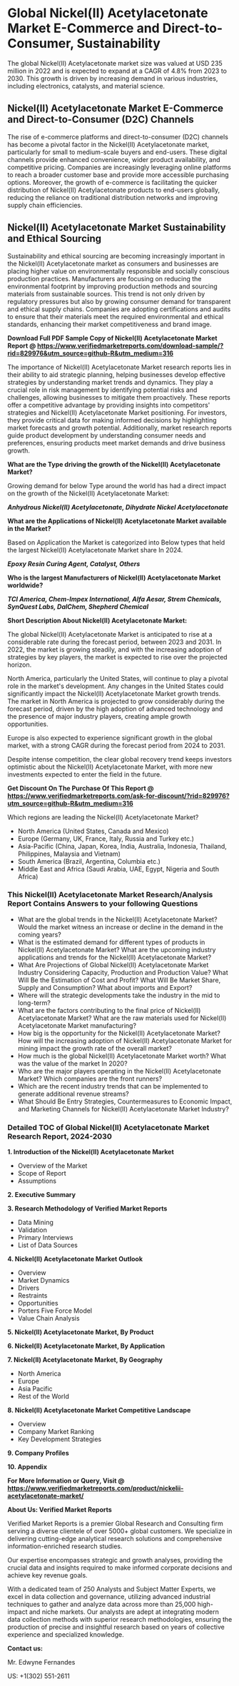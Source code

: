 <h1>Global Nickel(II) Acetylacetonate Market E-Commerce and Direct-to-Consumer, Sustainability</h1><p class=""><p>The global Nickel(II) Acetylacetonate market size was valued at USD 235 million in 2022 and is expected to expand at a CAGR of 4.8% from 2023 to 2030. This growth is driven by increasing demand in various industries, including electronics, catalysts, and material science.</p><h2>Nickel(II) Acetylacetonate Market E-Commerce and Direct-to-Consumer (D2C) Channels</h2><p>The rise of e-commerce platforms and direct-to-consumer (D2C) channels has become a pivotal factor in the Nickel(II) Acetylacetonate market, particularly for small to medium-scale buyers and end-users. These digital channels provide enhanced convenience, wider product availability, and competitive pricing. Companies are increasingly leveraging online platforms to reach a broader customer base and provide more accessible purchasing options. Moreover, the growth of e-commerce is facilitating the quicker distribution of Nickel(II) Acetylacetonate products to end-users globally, reducing the reliance on traditional distribution networks and improving supply chain efficiencies.</p><h2>Nickel(II) Acetylacetonate Market Sustainability and Ethical Sourcing</h2><p>Sustainability and ethical sourcing are becoming increasingly important in the Nickel(II) Acetylacetonate market as consumers and businesses are placing higher value on environmentally responsible and socially conscious production practices. Manufacturers are focusing on reducing the environmental footprint by improving production methods and sourcing materials from sustainable sources. This trend is not only driven by regulatory pressures but also by growing consumer demand for transparent and ethical supply chains. Companies are adopting certifications and audits to ensure that their materials meet the required environmental and ethical standards, enhancing their market competitiveness and brand image.</p></p><p class=""><strong>Download Full PDF Sample Copy of Nickel(II) Acetylacetonate Market Report @ <a href="https://www.verifiedmarketreports.com/download-sample/?rid=829976&utm_source=github-R&utm_medium=316" target="_blank">https://www.verifiedmarketreports.com/download-sample/?rid=829976&utm_source=github-R&utm_medium=316</a></strong></p><p>The importance of&nbsp;Nickel(II) Acetylacetonate Market research reports lies in their ability to aid strategic planning, helping businesses develop effective strategies by understanding market trends and dynamics. They play a crucial role in risk management by identifying potential risks and challenges, allowing businesses to mitigate them proactively. These reports offer a competitive advantage by providing insights into competitors' strategies and Nickel(II) Acetylacetonate Market positioning. For investors, they provide critical data for making informed decisions by highlighting market forecasts and growth potential. Additionally, market research reports guide product development by understanding consumer needs and preferences, ensuring products meet market demands and drive business growth.</p><p><strong>What are the&nbsp;Type driving the growth of the Nickel(II) Acetylacetonate Market?</strong></p><p id="" class="">Growing demand for below Type around the world has had a direct impact on the growth of the Nickel(II) Acetylacetonate Market:</p><p class=""><em><strong>Anhydrous Nickel(II) Acetylacetonate, Dihydrate Nickel Acetylacetonate</strong></em></p><p class=""><strong>What are the&nbsp;Applications&nbsp;of Nickel(II) Acetylacetonate Market available in the Market?</strong></p><p id="" class="">Based on Application the Market is categorized into Below types that held the largest Nickel(II) Acetylacetonate Market share In 2024.</p><p class=""><em><strong>Epoxy Resin Curing Agent, Catalyst, Others</strong></em></p><p class=""><strong>Who is the largest Manufacturers of Nickel(II) Acetylacetonate Market worldwide?</strong></p><p><em><strong>TCI America, Chem-Impex International, Alfa Aesar, Strem Chemicals, SynQuest Labs, DalChem, Shepherd Chemical</strong></em></p><p id="" class=""><strong>Short Description About Nickel(II) Acetylacetonate Market:</strong></p><p>The global Nickel(II) Acetylacetonate Market is anticipated to rise at a considerable rate during the forecast period, between 2023 and 2031. In 2022, the market is growing steadily, and with the increasing adoption of strategies by key players, the market is expected to rise over the projected horizon.</p><p>North America, particularly the United States, will continue to play a pivotal role in the market's development. Any changes in the United States could significantly impact the Nickel(II) Acetylacetonate Market growth trends. The market in North America is projected to grow considerably during the forecast period, driven by the high adoption of advanced technology and the presence of major industry players, creating ample growth opportunities.</p><p>Europe is also expected to experience significant growth in the global market, with a strong CAGR during the forecast period from 2024 to 2031.</p><p>Despite intense competition, the clear global recovery trend keeps investors optimistic about the Nickel(II) Acetylacetonate Market, with more new investments expected to enter the field in the future.</p><p id="" class=""><strong>Get Discount On The Purchase Of This Report @ <a href="https://www.verifiedmarketreports.com/ask-for-discount/?rid=829976?utm_source=github-R&utm_medium=316" target="_blank">https://www.verifiedmarketreports.com/ask-for-discount/?rid=829976?utm_source=github-R&utm_medium=316</a></strong></p><p class="">Which regions are leading the Nickel(II) Acetylacetonate Market?</p><ul><li>North America (United States, Canada and Mexico)</li><li>Europe (Germany, UK, France, Italy, Russia and Turkey etc.)</li><li>Asia-Pacific (China, Japan, Korea, India, Australia, Indonesia, Thailand, Philippines, Malaysia and Vietnam)</li><li>South America (Brazil, Argentina, Columbia etc.)</li><li>Middle East and Africa (Saudi Arabia, UAE, Egypt, Nigeria and South Africa)</li></ul><h3 id="" class="">This Nickel(II) Acetylacetonate Market Research/Analysis Report Contains Answers to your following Questions</h3><ul><li>What are the global trends in the Nickel(II) Acetylacetonate Market? Would the market witness an increase or decline in the demand in the coming years?</li><li>What is the estimated demand for different types of products in Nickel(II) Acetylacetonate Market? What are the upcoming industry applications and trends for the Nickel(II) Acetylacetonate Market?</li><li>What Are Projections of Global Nickel(II) Acetylacetonate Market Industry Considering Capacity, Production and Production Value? What Will Be the Estimation of Cost and Profit? What Will Be Market Share, Supply and Consumption? What about imports and Export?</li><li>Where will the strategic developments take the industry in the mid to long-term?</li><li>What are the factors contributing to the final price of Nickel(II) Acetylacetonate Market? What are the raw materials used for Nickel(II) Acetylacetonate Market manufacturing?</li><li>How big is the opportunity for the Nickel(II) Acetylacetonate Market? How will the increasing adoption of Nickel(II) Acetylacetonate Market for mining impact the growth rate of the overall market?</li><li>How much is the global Nickel(II) Acetylacetonate Market worth? What was the value of the market In 2020?</li><li>Who are the major players operating in the Nickel(II) Acetylacetonate Market? Which companies are the front runners?</li><li>Which are the recent industry trends that can be implemented to generate additional revenue streams?</li><li>What Should Be Entry Strategies, Countermeasures to Economic Impact, and Marketing Channels for Nickel(II) Acetylacetonate Market Industry?</li></ul><h3 id="" class="">Detailed TOC of Global Nickel(II) Acetylacetonate Market Research Report, 2024-2030</h3><p id="" class=""><strong>1. Introduction of the Nickel(II) Acetylacetonate Market</strong></p><ul><li>Overview of the Market</li><li>Scope of Report</li><li>Assumptions</li></ul><p id="" class=""><strong>2. Executive Summary</strong></p><p id="" class=""><strong>3. Research Methodology of Verified Market Reports</strong></p><ul><li>Data Mining</li><li>Validation</li><li>Primary Interviews</li><li>List of Data Sources</li></ul><p id="" class=""><strong>4. Nickel(II) Acetylacetonate Market Outlook</strong></p><ul><li>Overview</li><li>Market Dynamics</li><li>Drivers</li><li>Restraints</li><li>Opportunities</li><li>Porters Five Force Model</li><li>Value Chain Analysis</li></ul><p id="" class=""><strong>5. Nickel(II) Acetylacetonate Market, By Product</strong></p><p id="" class=""><strong>6. Nickel(II) Acetylacetonate Market, By Application</strong></p><p id="" class=""><strong>7. Nickel(II) Acetylacetonate Market, By Geography</strong></p><ul><li>North America</li><li>Europe</li><li>Asia Pacific</li><li>Rest of the World</li></ul><p id="" class=""><strong>8. Nickel(II) Acetylacetonate Market Competitive Landscape</strong></p><ul><li>Overview</li><li>Company Market Ranking</li><li>Key Development Strategies</li></ul><p id="" class=""><strong>9. Company Profiles</strong></p><p id="" class=""><strong>10. Appendix</strong></p><p id="" class=""><strong>For More Information or Query, Visit @ <a href="https://www.verifiedmarketreports.com/product/nickelii-acetylacetonate-market/" target="_blank">https://www.verifiedmarketreports.com/product/nickelii-acetylacetonate-market/</a></strong></p><p id="" class=""><strong>About Us: Verified Market Reports</strong></p><p id="" class="">Verified Market Reports is a premier Global Research and Consulting firm serving a diverse clientele of over 5000+ global customers. We specialize in delivering cutting-edge analytical research solutions and comprehensive information-enriched research studies.</p><p id="" class="">Our expertise encompasses strategic and growth analyses, providing the crucial data and insights required to make informed corporate decisions and achieve key revenue goals.</p><p id="" class="">With a dedicated team of 250 Analysts and Subject Matter Experts, we excel in data collection and governance, utilizing advanced industrial techniques to gather and analyze data across more than 25,000 high-impact and niche markets. Our analysts are adept at integrating modern data collection methods with superior research methodologies, ensuring the production of precise and insightful research based on years of collective experience and specialized knowledge.</p><p id="" class=""><strong>Contact us:</strong></p><p id="" class="">Mr. Edwyne Fernandes</p><p id="" class="">US: +1(302) 551-2611</p>